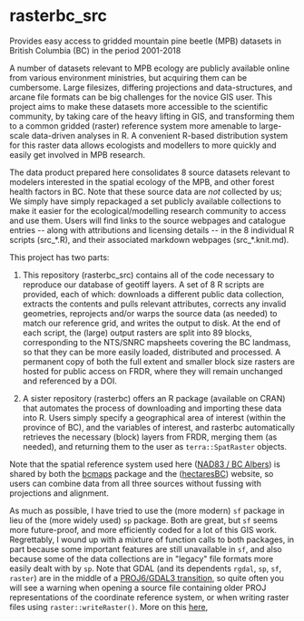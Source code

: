 # rasterbc_src
Provides easy access to gridded mountain pine beetle (MPB) datasets in British Columbia (BC) in the period 2001-2018

A number of datasets relevant to MPB ecology are publicly available online from various environment ministries, but acquiring them can be cumbersome. Large filesizes, differing projections and data-structures, and arcane file formats can be big challenges for the novice GIS user. This project aims to make these datasets more accessible to the scientific community, by taking care of the heavy lifting in GIS, and transforming them to a common gridded (raster) reference system more amenable to large-scale data-driven analyses in R. A convenient R-based distribution system for this raster data allows ecologists and modellers to more quickly and easily get involved in MPB research.

The data product prepared here consolidates 8 source datasets relevant to modelers interested in the spatial ecology of the MPB, and other forest health factors in BC. Note that these source data are *not* collected by us; We simply have simply repackaged a set publicly available collections to make it easier for the ecological/modelling research community to access and use them. Users will find links to the source webpages and catalogue entries -- along with attributions and licensing details -- in the 8 individual R scripts (src_\*.R), and their associated markdown webpages (src_\*.knit.md).  

This project has two parts: 

1. This repository (rasterbc_src) contains all of the code necessary to reproduce our database of geotiff layers. A set of 8 R scripts are provided, each of which: downloads a different public data collection, extracts the contents and pulls relevant attributes, corrects any invalid geometries, reprojects and/or warps the source data (as needed) to match our reference grid, and writes the output to disk. At the end of each script, the (large) output rasters are split into 89 blocks, corresponding to the NTS/SNRC mapsheets covering the BC landmass, so that they can be more easily loaded, distributed and processed. A permanent copy of both the full extent and smaller block size rasters are hosted for public access on FRDR, where they will remain unchanged and referenced by a DOI. 

2. A sister repository (rasterbc) offers an R package (available on CRAN) that automates the process of downloading and importing these data into R. Users simply specify a geographical area of interest (within the province of BC), and the variables of interest, and rasterbc automatically retrieves the necessary (block) layers from FRDR, merging them (as needed), and returning them to the user as `terra::SpatRaster` objects.

Note that the spatial reference system used here 
(<a href="https://spatialreference.org/ref/epsg/nad83-bc-albers/" target="_blank">NAD83 / BC Albers</a>)
is shared by both the 
<a href="https://cran.r-project.org/web/packages/bcmaps/index.html" target="_blank">bcmaps</a>
package and the
(<a href="http://hectaresBC.org" target="_blank">hectaresBC</a>) website,
so users can combine data from all three sources without fussing with projections and alignment. 

As much as possible, I have tried to use the (more modern) `sf` package in lieu of the (more widely used) `sp` package. Both are great, but
`sf` seems more future-proof, and more efficiently coded for a lot of this GIS work. Regrettably, I wound up with a mixture of function calls 
to both packages, in part because some important features are still unavailable in `sf`, and also because some of the data collections are in
"legacy" file formats more easily dealt with by `sp`. Note that GDAL (and its dependents `rgdal`, `sp`, `sf`, `raster`) are in the middle of a 
<a href="https://www.r-spatial.org/r/2020/03/17/wkt.html" target="_blank">PROJ6/GDAL3 transition</a>,
so quite often you will see a warning when opening a source file containing older PROJ representations of the coordinate reference 
system, or when writing raster files using `raster::writeRaster()`. More on this 
<a href="http://rgdal.r-forge.r-project.org/articles/PROJ6_GDAL3.html" target="_blank">here</a>,

 
